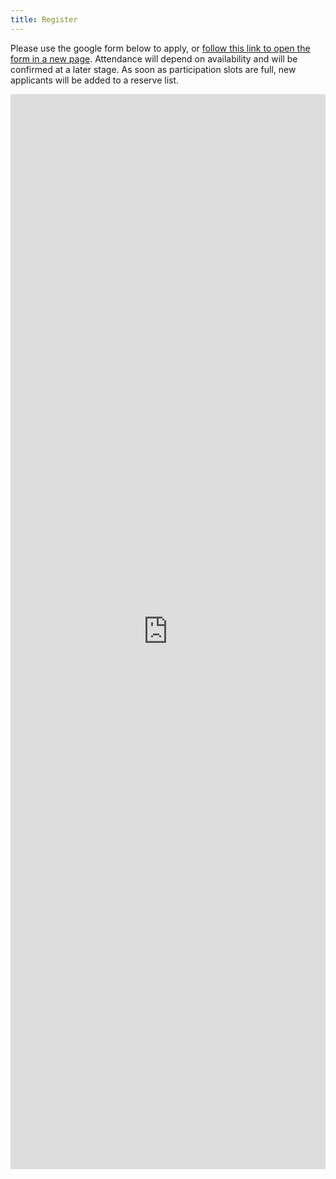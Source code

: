 ```yaml
---
title: Register
---
```


Please use the google form below to apply, or [follow this link to open the form in a new page](https://goo.gl/forms/aXfgw3QvPfxqd7rl2). 
Attendance will depend on availability and will be confirmed at a later stage. 
As soon as participation slots are full, new applicants will be added to a reserve list. 

<iframe src="https://docs.google.com/forms/d/e/1FAIpQLSfuqUzM-o3mEJyKlWIaaE86mF_ko8Ie5lr2dQmejOMV-M58zQ/viewform?embedded=true" width="100%" height="1720" frameborder="0" marginheight="0" marginwidth="0">Loading...</iframe>
 

